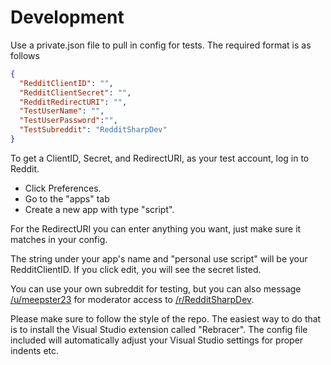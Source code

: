 # Development

Use a private.json file to pull in config for tests. The required format is as follows

```json
{
  "RedditClientID": "",
  "RedditClientSecret": "",
  "RedditRedirectURI": "",
  "TestUserName": "",
  "TestUserPassword":"",
  "TestSubreddit": "RedditSharpDev"
}
```

To get a ClientID, Secret, and RedirectURI, as your test account, log in to Reddit. 
* Click Preferences. 
* Go to the "apps" tab
* Create a new app with type "script". 

For the RedirectURI you can enter anything you want, just make sure it matches in your config.

The string under your app's name and "personal use script" will be your RedditClientID. If you click edit, you will see the secret listed.

You can use your own subreddit for testing, but you can also message [/u/meepster23](https://reddit.com/u/meepster23) for moderator
access to [/r/RedditSharpDev](https://reddit.com/r/RedditSharpDev).

Please make sure to follow the style of the repo. The easiest way to do that is to install the Visual Studio extension called "Rebracer".
The config file included will automatically adjust your Visual Studio settings for proper indents etc.